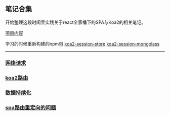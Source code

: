 ## 笔记合集

开始整理这段时间里实践关于react全家桶下的SPA与Koa2的相关笔记。

[项目内容](https://github.com/Sunshine168/Full-stack-Blog)


学习的时候重新构建的npm包
[koa2-session-store](https://www.npmjs.com/package/koa2-session-store)
[koa2-session-mongolass](https://www.npmjs.com/package/koa2-session-mongolass)

---

### [网络请求](https://github.com/Sunshine168/Full-stack-Blog/blob/master/note/note1.md)
### [koa2路由](https://github.com/Sunshine168/Full-stack-Blog/blob/master/note/note2.md)

### [数据持续化](https://github.com/Sunshine168/Full-stack-Blog/blob/master/note/note3.md)

### [spa路由重定向的问题](https://github.com/Sunshine168/Full-stack-Blog/blob/master/note/note4.md)

